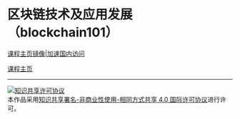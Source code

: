 # 区块链技术及应用发展（blockchain101）

[课程主页镜像|加速国内访问](https://taibiaoguo.gitee.io/blockchain101/)

[课程主页](https://taibiaoguo.github.io/blockchain101/)

---
<a rel="license" href="http://creativecommons.org/licenses/by-nc-sa/4.0/"><img alt="知识共享许可协议" style="border-width:0" src="https://i.creativecommons.org/l/by-nc-sa/4.0/88x31.png" /></a><br />本作品采用<a rel="license" href="http://creativecommons.org/licenses/by-nc-sa/4.0/">知识共享署名-非商业性使用-相同方式共享 4.0 国际许可协议</a>进行许可。
